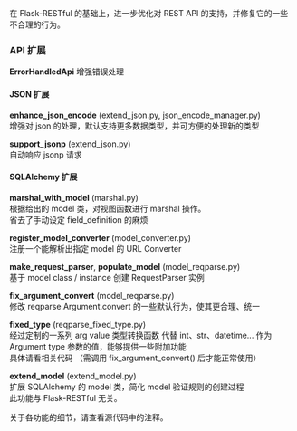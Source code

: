在 Flask-RESTful 的基础上，进一步优化对 REST API 的支持，并修复它的一些不合理的行为。  

### API 扩展  
**ErrorHandledApi**
增强错误处理


#### JSON 扩展  
**enhance\_json\_encode** (extend\_json.py, json\_encode\_manager.py)  
增强对 json 的处理，默认支持更多数据类型，并可方便的处理新的类型  
  
**support\_jsonp** (extend\_json.py)  
自动响应 jsonp 请求  


#### SQLAlchemy 扩展  
**marshal\_with\_model** (marshal.py)  
根据给出的 model 类，对视图函数进行 marshal 操作。  
省去了手动设定 field\_definition 的麻烦  

**register\_model\_converter** (model\_converter.py)  
注册一个能解析出指定 model 的 URL Converter  

**make\_request\_parser**, **populate\_model** (model\_reqparse.py)  
基于 model class / instance 创建 RequestParser 实例  

**fix\_argument\_convert** (model\_reqparse.py)  
修改 reqparse.Argument.convert 的一些默认行为，使其更合理、统一 

**fixed_type** (reqparse\_fixed\_type.py)  
经过定制的一系列 arg value 类型转换函数
代替 int、str、datetime... 作为 Argument type 参数的值，能够提供一些附加功能  
具体请看相关代码
（需调用 fix\_argument\_convert() 后才能正常使用）

**extend\_model** (extend\_model.py)  
扩展 SQLAlchemy 的 model 类，简化 model 验证规则的创建过程  
此功能与 Flask-RESTful 无关。  
  
  
关于各功能的细节，请查看源代码中的注释。  